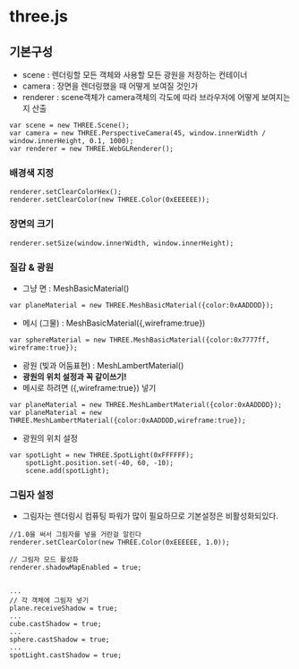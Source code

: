 # three.js

## 기본구성

- scene : 렌더링할 모든 객체와 사용할 모든 광원을 저장하는 컨테이너
- camera : 장면을 렌더링했을 때 어떻게 보여질 것인가
- renderer : scene객체가 camera객체의 각도에 따라 브라우저에 어떻게 보여지는지 산출


```
var scene = new THREE.Scene();
var camera = new THREE.PerspectiveCamera(45, window.innerWidth / window.innerHeight, 0.1, 1000);
var renderer = new THREE.WebGLRenderer();
```

###  배경색 지정
 ```
 renderer.setClearColorHex();
 renderer.setClearColor(new THREE.Color(0xEEEEEE));
 ```
 
### 장면의 크기
 
 ```
 renderer.setSize(window.innerWidth, window.innerHeight);
 ```

###  질감 & 광원

- 그냥 면 : MeshBasicMaterial()

```
var planeMaterial = new THREE.MeshBasicMaterial({color:0xAADDDD});
```

- 메시 (그물) : MeshBasicMaterial({,wireframe:true})

```
var sphereMaterial = new THREE.MeshBasicMaterial({color:0x7777ff, wireframe:true});
```

- 광원 (빛과 어둠표현) : MeshLambertMaterial()
- **광원의 위치 설정과 꼭 같이쓰기!** 
- 메시로 하려면 ({,wireframe:true}) 넣기

```
var planeMaterial = new THREE.MeshLambertMaterial({color:0xAADDDD});
var planeMaterial = new THREE.MeshLambertMaterial({color:0xAADDDD,wireframe:true});

```

- 광원의 위치 설정

```
var spotLight = new THREE.SpotLight(0xFFFFFF);
    spotLight.position.set(-40, 60, -10);
    scene.add(spotLight);
```

### 그림자 설정
- 그림자는 렌더링시 컴퓨팅 파워가 많이 필요하므로 기본설정은 비활성화되있다.


```
//1.0을 써서 그림자를 넣을 거란걸 알린다
renderer.setClearColor(new THREE.Color(0xEEEEEE, 1.0));

// 그림자 모드 활성화
renderer.shadowMapEnabled = true;


...
// 각 객체에 그림자 넣기
plane.receiveShadow = true;
...
cube.castShadow = true;
...
sphere.castShadow = true;
...
spotLight.castShadow = true;

```
 